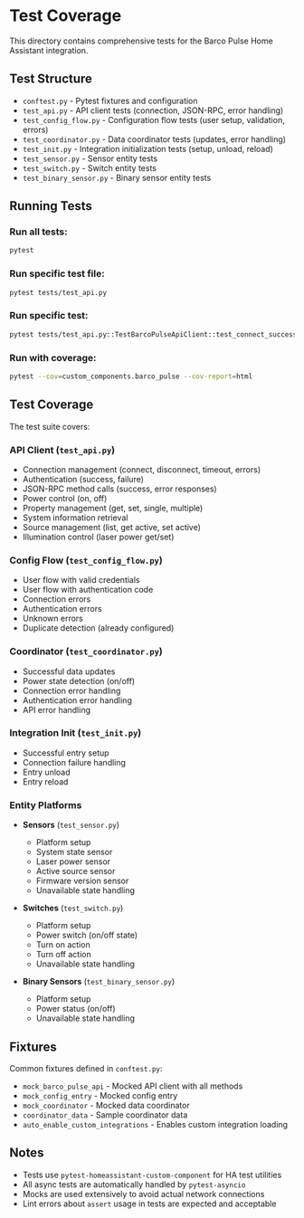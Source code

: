 # Test Coverage

This directory contains comprehensive tests for the Barco Pulse Home Assistant integration.

## Test Structure

- `conftest.py` - Pytest fixtures and configuration
- `test_api.py` - API client tests (connection, JSON-RPC, error handling)
- `test_config_flow.py` - Configuration flow tests (user setup, validation, errors)
- `test_coordinator.py` - Data coordinator tests (updates, error handling)
- `test_init.py` - Integration initialization tests (setup, unload, reload)
- `test_sensor.py` - Sensor entity tests
- `test_switch.py` - Switch entity tests
- `test_binary_sensor.py` - Binary sensor entity tests

## Running Tests

### Run all tests:
```bash
pytest
```

### Run specific test file:
```bash
pytest tests/test_api.py
```

### Run specific test:
```bash
pytest tests/test_api.py::TestBarcoPulseApiClient::test_connect_success
```

### Run with coverage:
```bash
pytest --cov=custom_components.barco_pulse --cov-report=html
```

## Test Coverage

The test suite covers:

### API Client (`test_api.py`)
- Connection management (connect, disconnect, timeout, errors)
- Authentication (success, failure)
- JSON-RPC method calls (success, error responses)
- Power control (on, off)
- Property management (get, set, single, multiple)
- System information retrieval
- Source management (list, get active, set active)
- Illumination control (laser power get/set)

### Config Flow (`test_config_flow.py`)
- User flow with valid credentials
- User flow with authentication code
- Connection errors
- Authentication errors
- Unknown errors
- Duplicate detection (already configured)

### Coordinator (`test_coordinator.py`)
- Successful data updates
- Power state detection (on/off)
- Connection error handling
- Authentication error handling
- API error handling

### Integration Init (`test_init.py`)
- Successful entry setup
- Connection failure handling
- Entry unload
- Entry reload

### Entity Platforms
- **Sensors** (`test_sensor.py`)
  - Platform setup
  - System state sensor
  - Laser power sensor
  - Active source sensor
  - Firmware version sensor
  - Unavailable state handling

- **Switches** (`test_switch.py`)
  - Platform setup
  - Power switch (on/off state)
  - Turn on action
  - Turn off action
  - Unavailable state handling

- **Binary Sensors** (`test_binary_sensor.py`)
  - Platform setup
  - Power status (on/off)
  - Unavailable state handling

## Fixtures

Common fixtures defined in `conftest.py`:

- `mock_barco_pulse_api` - Mocked API client with all methods
- `mock_config_entry` - Mocked config entry
- `mock_coordinator` - Mocked data coordinator
- `coordinator_data` - Sample coordinator data
- `auto_enable_custom_integrations` - Enables custom integration loading

## Notes

- Tests use `pytest-homeassistant-custom-component` for HA test utilities
- All async tests are automatically handled by `pytest-asyncio`
- Mocks are used extensively to avoid actual network connections
- Lint errors about `assert` usage in tests are expected and acceptable
